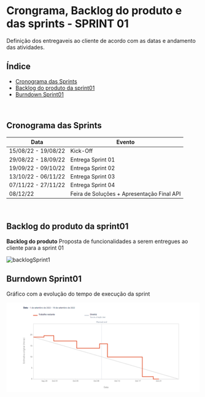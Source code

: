 # Crongrama, Backlog do produto e das sprints - SPRINT 01
Definição dos entregaveis ao cliente de acordo com as datas e andamento das atividades.
<br />


<h2>Índice</h2>

- [Cronograma das Sprints](#cronograma-das-sprints)
- [Backlog do produto da sprint01](#backlog-do-produto-da-sprint01)
- [Burndown Sprint01](#burndown-sprint01)
<br />


<h2>Cronograma das Sprints</h2>

| Data | Evento |  
| ---- | ------ |
| 15/08/22 - 19/08/22 | Kick-Off |
| 29/08/22 - 18/09/22 | Entrega Sprint 01 | 
| 19/09/22 - 09/10/22 | Entrega Sprint 02 |  
| 13/10/22 - 06/11/22 | Entrega Sprint 03 | 
| 07/11/22 - 27/11/22 | Entrega Sprint 04 | 
| 08/12/22 | Feira de Soluções + Apresentação Final API | 
<br />


<h2>Backlog do produto da sprint01</h2>

**Backlog do produto**
Proposta de funcionalidades a serem entregues ao cliente para a sprint 01

![backlogSprint1]()
<br />


<h2>Burndown Sprint01</h2>
Gráfico com a evolução do tempo de execução da sprint

![Sprint01](readme_docs/BurndownSP1.png "Burndown Sprint01")